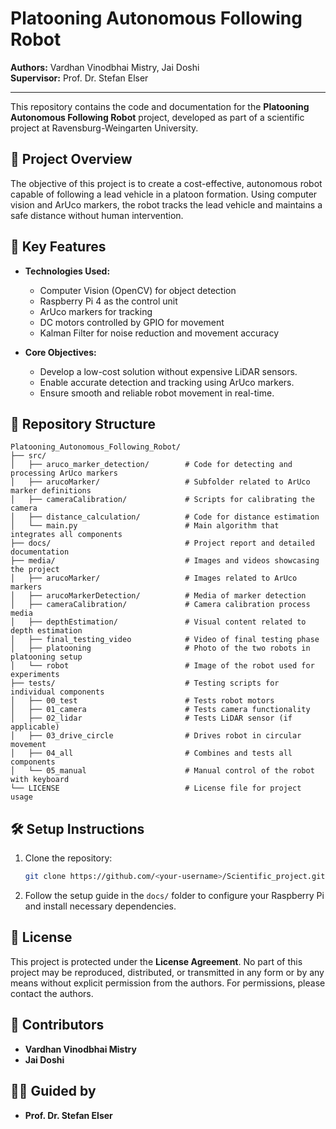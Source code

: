 # Platooning Autonomous Following Robot

**Authors:** Vardhan Vinodbhai Mistry, Jai Doshi  
**Supervisor:** Prof. Dr. Stefan Elser

---

This repository contains the code and documentation for the **Platooning Autonomous Following Robot** project, developed as part of a scientific project at Ravensburg-Weingarten University. 

## 🚀 Project Overview
The objective of this project is to create a cost-effective, autonomous robot capable of following a lead vehicle in a platoon formation. Using computer vision and ArUco markers, the robot tracks the lead vehicle and maintains a safe distance without human intervention.

## 🌟 Key Features
- **Technologies Used:**
  - Computer Vision (OpenCV) for object detection
  - Raspberry Pi 4 as the control unit
  - ArUco markers for tracking
  - DC motors controlled by GPIO for movement
  - Kalman Filter for noise reduction and movement accuracy

- **Core Objectives:**
  - Develop a low-cost solution without expensive LiDAR sensors.
  - Enable accurate detection and tracking using ArUco markers.
  - Ensure smooth and reliable robot movement in real-time.

## 📂 Repository Structure
```
Platooning_Autonomous_Following_Robot/
├── src/
│   ├── aruco_marker_detection/        # Code for detecting and processing ArUco markers
│   ├── arucoMarker/                   # Subfolder related to ArUco marker definitions
│   ├── cameraCalibration/             # Scripts for calibrating the camera
│   ├── distance_calculation/          # Code for distance estimation
│   └── main.py                        # Main algorithm that integrates all components
├── docs/                              # Project report and detailed documentation
├── media/                             # Images and videos showcasing the project
│   ├── arucoMarker/                   # Images related to ArUco markers
│   ├── arucoMarkerDetection/          # Media of marker detection
│   ├── cameraCalibration/             # Camera calibration process media
│   ├── depthEstimation/               # Visual content related to depth estimation
│   ├── final_testing_video            # Video of final testing phase
│   ├── platooning                     # Photo of the two robots in platooning setup
│   └── robot                          # Image of the robot used for experiments
├── tests/                             # Testing scripts for individual components
│   ├── 00_test                        # Tests robot motors
│   ├── 01_camera                      # Tests camera functionality
│   ├── 02_lidar                       # Tests LiDAR sensor (if applicable)
│   ├── 03_drive_circle                # Drives robot in circular movement
│   ├── 04_all                         # Combines and tests all components
│   └── 05_manual                      # Manual control of the robot with keyboard
└── LICENSE                            # License file for project usage
```

## 🛠️ Setup Instructions
1. Clone the repository:
   ```bash
   git clone https://github.com/<your-username>/Scientific_project.git
   ```
2. Follow the setup guide in the `docs/` folder to configure your Raspberry Pi and install necessary dependencies.

## 📜 License
This project is protected under the **License Agreement**. No part of this project may be reproduced, distributed, or transmitted in any form or by any means without explicit permission from the authors. For permissions, please contact the authors.

## 🤝 Contributors
- **Vardhan Vinodbhai Mistry**  
- **Jai Doshi**

## 🧑‍🏫 Guided by
- **Prof. Dr. Stefan Elser**
